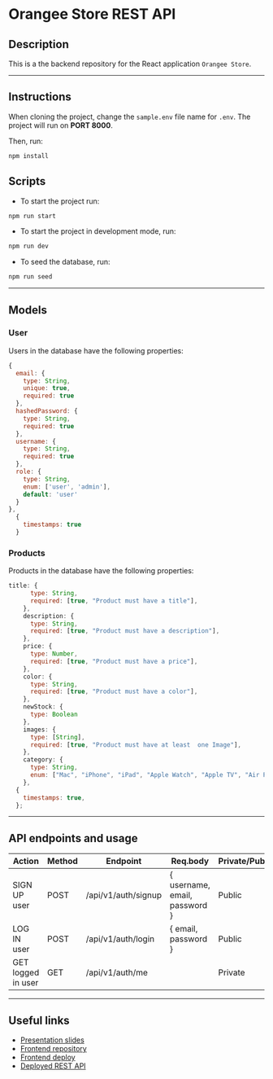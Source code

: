 # Orangee Store REST API

## Description

This is a the backend repository for the React application `Orangee Store`.

---

## Instructions

When cloning the project, change the <code>sample.env</code> file name for <code>.env</code>. The project will run on **PORT 8000**.

Then, run:

```bash
npm install
```

## Scripts

- To start the project run:

```bash
npm run start
```

- To start the project in development mode, run:

```bash
npm run dev
```

- To seed the database, run:

```bash
npm run seed
```

---

## Models

### User

Users in the database have the following properties:

```js
{
  email: {
    type: String,
    unique: true,
    required: true
  },
  hashedPassword: {
    type: String,
    required: true
  },
  username: {
    type: String,
    required: true
  },
  role: {
    type: String,
    enum: ['user', 'admin'],
    default: 'user'
  }
},
  {
    timestamps: true
  }
```

### Products

Products in the database have the following properties:

```js
title: {
      type: String,
      required: [true, "Product must have a title"],
    },
    description: {
      type: String,
      required: [true, "Product must have a description"],
    },
    price: {
      type: Number,
      required: [true, "Product must have a price"],
    },
    color: {
      type: String,
      required: [true, "Product must have a color"],
    },
    newStock: {
      type: Boolean
    },
    images: {
      type: [String],
      required: [true, "Product must have at least  one Image"],
    },
    category: {
      type: String,
      enum: ["Mac", "iPhone", "iPad", "Apple Watch", "Apple TV", "Air Pods"],
    },
  {
    timestamps: true,
  };
```

---

## API endpoints and usage

| Action             | Method | Endpoint            | Req.body                      | Private/Public |
| ------------------ | ------ | ------------------- | ----------------------------- | -------------- |
| SIGN UP user       | POST   | /api/v1/auth/signup | { username, email, password } | Public         |
| LOG IN user        | POST   | /api/v1/auth/login  | { email, password }           | Public         |
| GET logged in user | GET    | /api/v1/auth/me     |                               | Private        |

---

## Useful links

- [Presentation slides](https://www.canva.com/design/DAFMet8b2DU/yAa40LmsJSJXSG_ZhM-CCw/edit?utm_content=DAFMet8b2DU&utm_campaign=designshare&utm_medium=link2&utm_source=sharebutton)
- [Frontend repository](https://github.com/WajahatFit/Apple-Clone-Front-End)
- [Frontend deploy]()
- [Deployed REST API]()
